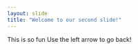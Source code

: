 ```yaml
---
layout: slide
title: "Welcome to our second slide!"
---
```

This is so fun
Use the left arrow to go back!
